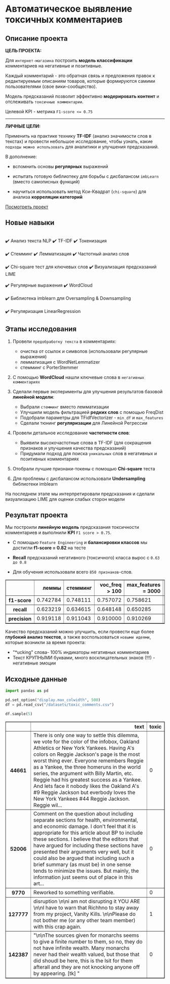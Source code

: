 # Автоматическое выявление токсичных комментариев
<!---![comments_nlp](https://st4.depositphotos.com/2454953/21024/i/600/depositphotos_210245966-stock-photo-ignore-haters-word-cloud-hand.jpg)--->
## Описание проекта

**ЦЕЛЬ ПРОЕКТА:**

Для `интернет-магазина` построить **модель классификации** комментариев на негативные и позитивные.

Каждый комментарий - это обратная связь и предложения правок к редактируемым описаниям товаров, которые формируются самими пользователями (свое вики-сообщество).

Модель предсказаний позволит эффективно **модерировать контент** и отслеживать `токсичные комментарии`. 

Целевой KPI - метрика `F1-score <= 0.75` 

---

**ЛИЧНЫЕ ЦЕЛИ:**


Применить на практике технику **TF-IDF** (анализ значимости слов в текстах) и провести небольшое исследование, чтобы узнать, какие `подходы можно использовать` для аналитики и улучшения предсказаний.

В дополнение:

+ вспомнить основы **регулярных** выражений


+ испытать готовую библиотеку для борьбы с дисбалансом `imbLearn` (вместо самописных функций)


+ научиться использовать метод Кси-Квадрат (`chi-square`) для анализа **корреляции категорий**

[Посмотреть проект](Automatic_detection_of_toxic_comments_v1.ipynb)

## Новые навыки 

<div class="alert alert-success">
<br> ✔️ Анализ текста NLP   ✔️ TF-IDF  ✔️ Токенизация </br>
<br> ✔️ Стемминг      ✔️ Лемматизация      ✔️ Частотный анализ слов </br>
<br> ✔️ Chi-square тест для ключевых слов  ✔️ Визуализация предсказаний LIME </br>
<br> ✔️ Регулярные выражения    ✔️ WordCloud </br>
<br> ✔️ Библиотека imblearn для Oversampling & Downsampling </br>
<br> ✔️ Регуляризация LinearRegression</br> 
</div>

## Этапы исследования

1.  Провели `предобработку текста` в комментариях:

    -  очистка от ссылок и символов (использовали регулярные выражения)
    -  лемматизация с WordNetLemmatizer
    -  стемминг c PorterStemmer
    
2. С помощью **WordCloud** нашли ключевые слова в `негативных комментариях`

3. Сделали первые эксперименты для улучшения результатов базовой **линейной модели**:

    -  Выбрали `стемминг` вместо лемматизации
    -  Улучшили модель фильтрацией **редких слов** с помощью FreqDist
    -  Подобрали параметры для TFidfVectorizer - `min_df` и `max_features`
    -  Сделали тюнинг **регуляризации** для Линейной Регрессии
    
4.  Провели детальное исследование **частотности слов**:

    - Выявили высокочастотные слова в TF-IDF (для сокращения признаков и улучшения качества предсказаний)
    - Придумали подход для поиска `уникальных` слов в негативных и позитивных комментариях 
  
5. Отобрали лучшие признаки-токены с помощью **Chi-square** теста
6. Для проблемы с дисбалансом использовали **Undersampling** библиотеки imblearn

На последнем этапе мы интерпретировали предсказания и сделали визуализацию LIME для оценки слабых сторон модели

## Результат проекта

Мы построили **линейную модель** предсказания токсичности комментариев и выполнили **KPI** `F1 score > 0.75`.

- С помощью `Feature Engineering` и **балансировки классов** мы достигли **f1-score = 0.82**  на тесте

- **Recall** предсказаний негативного (токсичного) класса вырос с `0.63 до 0.8` 

- Для обучения использовали всего `850 признаков`-слов.

<div>
<table border="1" class="dataframe">
  <thead>
    <tr style="text-align: right;">
      <th></th>
      <th>леммы</th>
      <th>стемминг</th>
      <th>voc_freq &gt; 100</th>
      <th>max_features = 3000</th>
      <th>C_parameter = 5</th>
      <th>L1_reg</th>
      <th>chi2_p_1</th>
      <th>50_tokens</th>
      <th>under_sampling</th>
      <th>TEST</th>
    </tr>
  </thead>
  <tbody>
    <tr>
      <th>f1-score</th>
      <td>0.742784</td>
      <td>0.748111</td>
      <td>0.757072</td>
      <td>0.758621</td>
      <td>0.777382</td>
      <td>0.784375</td>
      <td>0.793117</td>
      <td>0.812384</td>
      <td>0.811304</td>
      <td>0.822401</td>
    </tr>
    <tr>
      <th>recall</th>
      <td>0.623219</td>
      <td>0.634615</td>
      <td>0.648148</td>
      <td>0.650285</td>
      <td>0.700142</td>
      <td>0.715100</td>
      <td>0.722222</td>
      <td>0.744285</td>
      <td>0.790008</td>
      <td>0.803598</td>
    </tr>
    <tr>
      <th>precision</th>
      <td>0.919118</td>
      <td>0.911043</td>
      <td>0.910000</td>
      <td>0.910269</td>
      <td>0.873778</td>
      <td>0.868512</td>
      <td>0.879445</td>
      <td>0.894201</td>
      <td>0.833780</td>
      <td>0.842105</td>
    </tr>
  </tbody>
</table>
</div>

Качество предсказаний можно улучшить, если провести еще более **глубокий анализ текстов**, а также воспользоваться `новыми идеями`, которые возникли за время проекта:
- "*ucking" слова-  100% индикаторы негативных комментариев
- Текст КРУПНЫМИ буквами, много восклицательных знаков (!!!) - негативные эмоции 

## Исходные данные

```python
import pandas as pd

pd.set_option("display.max_colwidth", 500)
df = pd.read_csv("/datasets/toxic_comments.csv")

df.sample(5)
```


<div>

<table border="1" class="dataframe">
  <thead>
    <tr style="text-align: right;">
      <th></th>
      <th>text</th>
      <th>toxic</th>
    </tr>
  </thead>
  <tbody>
    <tr>
      <th>44661</th>
      <td>There is only one way to settle this dilemma, we vote for the color of the infobox, Oakland Athletics or New York Yankees.  Having A's colors on Reggie Jackson's page is the most worst thing ever.  Everyone remembers Reggie as a Yankee, the three homeruns in the world series, the argument with Billy Martin, etc.  Reggie had his greatest success as a Yankee.  And lets face it nobody likes the Oakland A's #9 Reggie Jackson but everbody loves the New York Yankees #44 Reggie Jackson.  Reggie wil...</td>
      <td>0</td>
    </tr>
    <tr>
      <th>52006</th>
      <td>Comment on the question about including separate sections for health, environmental, and economic damage.  I don't feel that it is appropriate for this article about BP to include these sections.  I believe that the editors that have argued for including these sections have presented their arguments very well, but it could also be argued that including such a brief summary (as must be) in one sense tends to minimize the issues.  But mainly, the information just seems out of place in this art...</td>
      <td>0</td>
    </tr>
    <tr>
      <th>9770</th>
      <td>Reworked to something verifiable.</td>
      <td>0</td>
    </tr>
    <tr>
      <th>127777</th>
      <td>disruption \n\ni am not disrupting it YOU ARE \n\nI have to warn that Richhno to stay away from my project, Vanity Kills. \n\nPlease do not bother me (or any other team member) with this crap again.</td>
      <td>1</td>
    </tr>
    <tr>
      <th>142387</th>
      <td>"\n\nThe sources given for monarchs seems to give a finite number to them, so no, they do not have infinite wealth. Many monarchs never had their wealth valued, but those that did shoudl be here, this is the lsit for them afterall and they are not knocking anyone off by appearing. [tk]  "</td>
      <td>0</td>
    </tr>
  </tbody>
</table>
</div>
